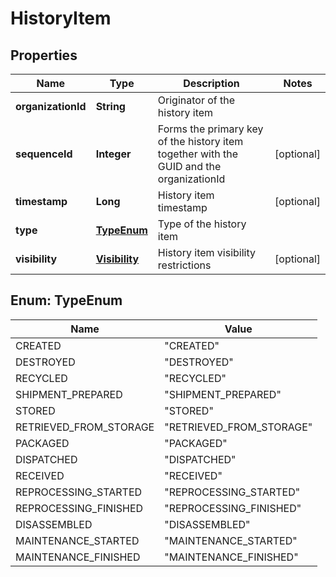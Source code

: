 
# HistoryItem

## Properties
Name | Type | Description | Notes
------------ | ------------- | ------------- | -------------
**organizationId** | **String** | Originator of the history item | 
**sequenceId** | **Integer** | Forms the primary key of the history item together with the GUID and the organizationId |  [optional]
**timestamp** | **Long** | History item timestamp |  [optional]
**type** | [**TypeEnum**](#TypeEnum) | Type of the history item | 
**visibility** | [**Visibility**](Visibility.md) | History item visibility restrictions |  [optional]


<a name="TypeEnum"></a>
## Enum: TypeEnum
Name | Value
---- | -----
CREATED | &quot;CREATED&quot;
DESTROYED | &quot;DESTROYED&quot;
RECYCLED | &quot;RECYCLED&quot;
SHIPMENT_PREPARED | &quot;SHIPMENT_PREPARED&quot;
STORED | &quot;STORED&quot;
RETRIEVED_FROM_STORAGE | &quot;RETRIEVED_FROM_STORAGE&quot;
PACKAGED | &quot;PACKAGED&quot;
DISPATCHED | &quot;DISPATCHED&quot;
RECEIVED | &quot;RECEIVED&quot;
REPROCESSING_STARTED | &quot;REPROCESSING_STARTED&quot;
REPROCESSING_FINISHED | &quot;REPROCESSING_FINISHED&quot;
DISASSEMBLED | &quot;DISASSEMBLED&quot;
MAINTENANCE_STARTED | &quot;MAINTENANCE_STARTED&quot;
MAINTENANCE_FINISHED | &quot;MAINTENANCE_FINISHED&quot;



